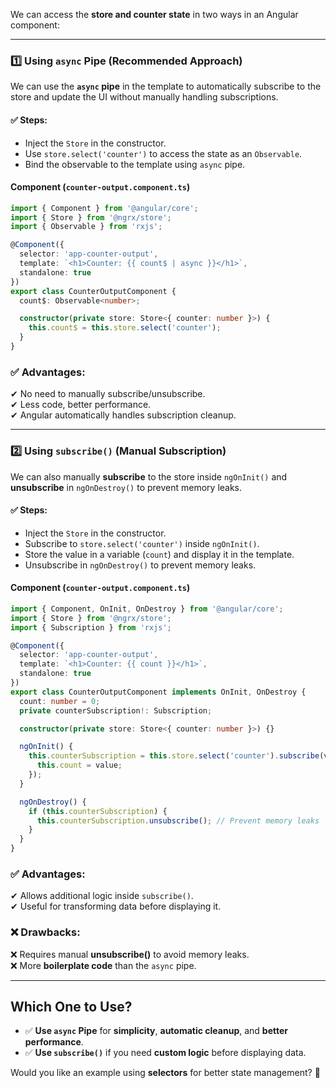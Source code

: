 We can access the **store and counter state** in two ways in an Angular component:  

---

### **1️⃣ Using `async` Pipe (Recommended Approach)**
We can use the **`async` pipe** in the template to automatically subscribe to the store and update the UI without manually handling subscriptions.  

#### ✅ **Steps:**  
- Inject the `Store` in the constructor.  
- Use `store.select('counter')` to access the state as an `Observable`.  
- Bind the observable to the template using `async` pipe.  

#### **Component (`counter-output.component.ts`)**
```ts
import { Component } from '@angular/core';
import { Store } from '@ngrx/store';
import { Observable } from 'rxjs';

@Component({
  selector: 'app-counter-output',
  template: `<h1>Counter: {{ count$ | async }}</h1>`,
  standalone: true
})
export class CounterOutputComponent {
  count$: Observable<number>;

  constructor(private store: Store<{ counter: number }>) {
    this.count$ = this.store.select('counter');
  }
}
```

### ✅ **Advantages:**
✔ No need to manually subscribe/unsubscribe.  
✔ Less code, better performance.  
✔ Angular automatically handles subscription cleanup.  

---

### **2️⃣ Using `subscribe()` (Manual Subscription)**
We can also manually **subscribe** to the store inside `ngOnInit()` and **unsubscribe** in `ngOnDestroy()` to prevent memory leaks.  

#### ✅ **Steps:**  
- Inject the `Store` in the constructor.  
- Subscribe to `store.select('counter')` inside `ngOnInit()`.  
- Store the value in a variable (`count`) and display it in the template.  
- Unsubscribe in `ngOnDestroy()` to prevent memory leaks.  

#### **Component (`counter-output.component.ts`)**
```ts
import { Component, OnInit, OnDestroy } from '@angular/core';
import { Store } from '@ngrx/store';
import { Subscription } from 'rxjs';

@Component({
  selector: 'app-counter-output',
  template: `<h1>Counter: {{ count }}</h1>`,
  standalone: true
})
export class CounterOutputComponent implements OnInit, OnDestroy {
  count: number = 0;
  private counterSubscription!: Subscription;

  constructor(private store: Store<{ counter: number }>) {}

  ngOnInit() {
    this.counterSubscription = this.store.select('counter').subscribe(value => {
      this.count = value;
    });
  }

  ngOnDestroy() {
    if (this.counterSubscription) {
      this.counterSubscription.unsubscribe(); // Prevent memory leaks
    }
  }
}
```

### ✅ **Advantages:**
✔ Allows additional logic inside `subscribe()`.  
✔ Useful for transforming data before displaying it.  

### ❌ **Drawbacks:**
❌ Requires manual **unsubscribe()** to avoid memory leaks.  
❌ More **boilerplate code** than the `async` pipe.  

---

## **Which One to Use?**
- ✅ **Use `async` Pipe** for **simplicity**, **automatic cleanup**, and **better performance**.  
- ✅ **Use `subscribe()`** if you need **custom logic** before displaying data.  

Would you like an example using **selectors** for better state management? 🚀